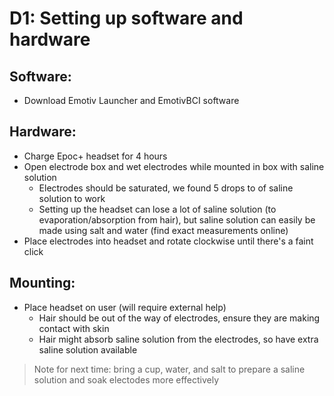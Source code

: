 # D1: Setting up software and hardware

## Software:
- Download Emotiv Launcher and EmotivBCI software

## Hardware: 
- Charge Epoc+ headset for 4 hours
- Open electrode box and wet electrodes while mounted in box with saline solution
	- Electrodes should be saturated, we found 5 drops to of saline solution to work 
	- Setting up the headset can lose a lot of saline solution (to evaporation/absorption from hair), but saline solution can easily be made using salt and water (find exact measurements online)
- Place electrodes into headset and rotate clockwise until there's a faint click

## Mounting:
- Place headset on user (will require external help)
	- Hair should be out of the way of electrodes, ensure they are making contact with skin
	- Hair might absorb saline solution from the electrodes, so have extra saline solution available

> Note for next time: bring a cup, water, and salt to prepare a saline solution and soak electodes more effectively
